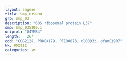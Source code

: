 ```yaml
---
layout: smgene
title: Smp_035800
grp: Smp_03
description: "60S ribosomal protein L37"
smp: Smp_035800.1
uniprot: "G4VMB4"
length:   267
cdd: "COG2126, PRK04179, PTZ00073, cl00932, pfam01907"
kk: K02922
categories: sm
---
```

